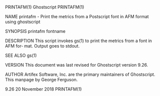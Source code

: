 PRINTAFM(1)                      Ghostscript                      PRINTAFM(1)

NAME
       printafm  -  Print  the  metrics  from a Postscript font in AFM format
       using ghostscript

SYNOPSIS
       printafm fontname

DESCRIPTION
       This script invokes gs(1) to print the metrics from a font in AFM for‐
       mat.  Output goes to stdout.

SEE ALSO
       gs(1)

VERSION
       This document was last revised for Ghostscript version 9.26.

AUTHOR
       Artifex  Software,  Inc.  are  the primary maintainers of Ghostscript.
       This manpage by George Ferguson.

9.26                           20 November 2018                   PRINTAFM(1)
